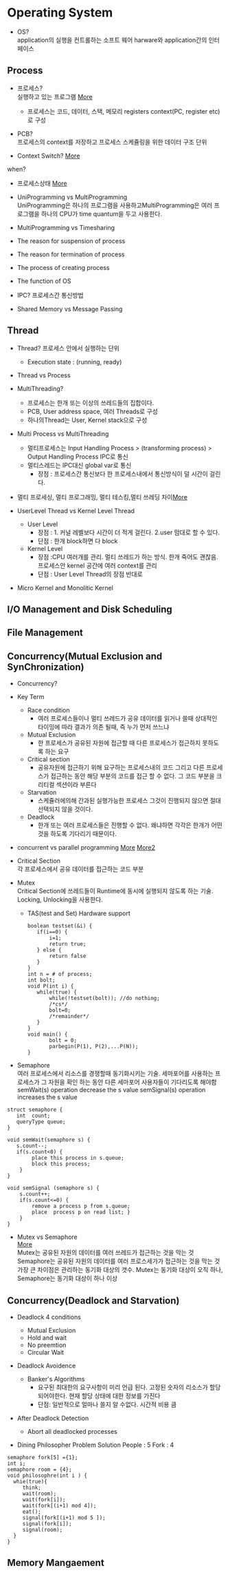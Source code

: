 # Operating System

* OS?  
application의 실행을 컨트롤하는 소프트 웨어 harware와 application간의 인터페이스

## Process
* 프로세스?  
실행하고 있는 프로그램 [More](http://bowbowbow.tistory.com/16) 
  * 프로세스는 코드, 데이터, 스택, 메모리 registers context(PC, register etc)로 구성

* PCB?  
프로세스의 context를 저장하고 프로세스 스케쥴링을 위한 데이터 구조 단위

* Context Switch?
[More](http://jeong-pro.tistory.com/93)

when? 

* 프로세스상태
[More](https://www.tutorialspoint.com/operating_system/os_processes.htm)

* UniProgramming vs MultiProgramming  
UniProgramming은 하나의 프로그램을 사용하고MultiProgramming은 여러 프로그램을 하나의 CPU가 time quantum을 두고 사용한다.
  
* MultiProgramming vs Timesharing

* The reason for suspension of process

* The reason for termination of process

* The process of creating process

* The function of OS

* IPC?
프로세스간 통신방법

* Shared Memory vs Message Passing

## Thread

* Thread?
프로세스 안에서 실행하는 단위
  * Execution state : (running, ready)

* Thread vs Process

* MultiThreading?  
  * 프로세스는 한개 또는 이상의 쓰레드들의 집합이다.
  * PCB, User address space, 여러 Threads로 구성
  * 하나의Thread는 User, Kernel stack으로 구성

* Multi Process vs MultiThreading  
  * 멀티프로세스는 Input Handling Process > (transforming process) > Output Handling Process IPC로 통신
  * 멀티스레드는 IPC대신 global var로 통신
    * 장점 : 프로세스간 통신보다 한 프로세스내에서 통신방식이 덜 시간이 걸린다.

* 멀티 프로세싱, 멀티 프로그래밍, 멀티 테스킹,멀티 쓰레딩 차이[More](http://proneer.tistory.com/entry/%EB%A9%80%ED%8B%B0%ED%94%84%EB%A1%9C%EC%84%B8%EC%8B%B1-%EB%A9%80%ED%8B%B0%ED%94%84%EB%A1%9C%EA%B7%B8%EB%9E%98%EB%B0%8D-%EB%A9%80%ED%8B%B0%ED%83%9C%EC%8A%A4%ED%82%B9-%EB%A9%80%ED%8B%B0%EC%8A%A4%EB%A0%88%EB%93%9C%EC%97%90-%EA%B4%80%ED%95%98%EC%97%AC)

* UserLevel Thread vs Kernel Level Thread
  * User Level
    * 장점 : 1. 커널 레벨보다 시간이 더 적게 걸린다. 2.user 맘대로 할 수 있다.
    * 단점 : 한개 block하면 다 block
  * Kernel Level
    * 장점 :CPU 여러개를 관리. 멀티 쓰레드가 하는 방식. 한개 죽어도 괜찮음. 프로세스안 kernel 공간에 여러 context를 관리
	* 단점 : User Level Thread의 장점 반대로

* Micro Kernel and Monolitic Kernel

## I/O Management and Disk Scheduling

## File Management

## Concurrency(Mutual Exclusion and SynChronization)

* Concurrency?

* Key Term
  * Race condition
    * 여러 프로세스들이나 멀티 쓰레드가 공유 데이터를 읽거나 쓸때 상대적인 타이밍에 따라 결과가 의존 될때, 즉 누가 먼저 쓰느냐 
  * Mutual Exclusion
    * 한 프로세스가 공유된 자원에 접근할 때 다른 프로세스가 접근하지 못하도록 하는 요구  
  * Critical section 
    * 공유자원에 접근하기 위해 요구하는 프로세스내의 코드 그리고 다른 프로세스가 접근하는 동안 해당 부분의 코드를 접근 할 수 없다. 그 코드 부분을 크리티컬 섹션이라 부른다 
  * Starvation 
    * 스케쥴러에의해 간과된 실행가능한 프로세스 그것이 진행되지 않으면 절대 선택되지 않을 것이다.
  * Deadlock 
    * 한개 또는 여러 프로세스들은 진행할 수 없다. 왜냐하면 각각은 한개가 어떤것을 하도록 기다리기 때문이다.

* concurrent vs parallel programming
[More](https://www.slideshare.net/TausunAkhtary/concurrent-parallel-programming)
[More2](https://takuti.me/note/parallel-vs-concurrent/)

* Critical Section  
각 프로세스에서 공유 데이터를 접근하는 코드 부분

* Mutex  
Critical Section에 쓰레드들이 Runtime에 동시에 실행되지 않도록 하는 기술. Locking, Unlocking을 사용한다.  
  * TAS(test and Set) Hardware support  
     ```{TAS}
	boolean testset(&i) {  
		if(i==0) {  
			i=1;  
			return true;  
		} else {  
			return false 
		}
	}
	int n = # of process;  
	int bolt;  
	void P(int i) {  
		while(true) {  
			while(!testset(bolt)); //do nothing;  
			/*cs*/  
			bolt=0;  
			/*remainder*/  
		}  
	}
	void main() {  
		    bolt = 0;  
			parbegin(P(1), P(2),...P(N));  
	}
	 ```

* Semaphore  
여러 프로세스에서 리소스를 경쟁할때 동기화시키는 기술. 세마포어를 사용하는 프로세스가 그 자원을 확인 하는 동안 다른 세마포어 사용자들이 기다리도록 해야함
semWait(s) operation decrease the s value
semSignal(s) operation increases the s value
```{semaphore structure}
struct semaphore {  
   int  count; 
   queryType queue; 
}  

void semWait(semaphore s) { 
   s.count--;  
   if(s.count<0) {  
        place this process in s.queue;  
	    block this process;  
	} 
}  

void semSignal (semaphore s) {  
    s.count++;  
	if(s.count<=0) {  
	    remove a process p from s.queue;  
		place  process p on read list; }  
	}
}
```


* Mutex vs Semaphore  
[More](http://jwprogramming.tistory.com/13)  
Mutex는 공유된 자원의 데이터를 여러 쓰레드가 접근하는 것을 막는 것  
Semaphore는 공유된 자원의 데이터를 여러 프로스세가가 접근하는 것을 막는 것  
가장 큰 차이점은 관리하는 동기화 대상의 갯수. Mutex는 동기화 대상이 오직 하나, Semaphore는 동기화 대상이 하나 이상  


## Concurrency(Deadlock and Starvation)

* Deadlock 4 conditions
  * Mutual Exclusion
  * Hold and wait
  * No preemtion
  * Circular Wait

* Deadlock Avoidence
  * Banker's Algorithms
    * 요구된 최대한의 요구사항이 미리 언급 된다. 고정된 숫자의 리소스가 할당되어야한다. 현재 할당 상태에 대한 정보를 가진다
	* 단점: 일반적으로 얼마나 쓸지 알 수없다. 시간적 비용 큼

* After Deadlock Detection
  * Abort all deadlocked processes

* Dining Philosopher Problem Solution
People : 5 Fork : 4
```{Solve}
semaphore fork[5] ={1}; 
int i;
semaphore room = {4};
void philosophre(int i ) {
  whie(true){ 
     think; 
     wait(room);  
	 wait(fork[i]);  
	 wait(fork[(i+1) mod 4]);  
	 eat();
	 signal(fork[(i+1) mod 5 ]);  
	 signal(fork[i]); 
	 signal(room); 
  } 
}
```

## Memory Mangaement

